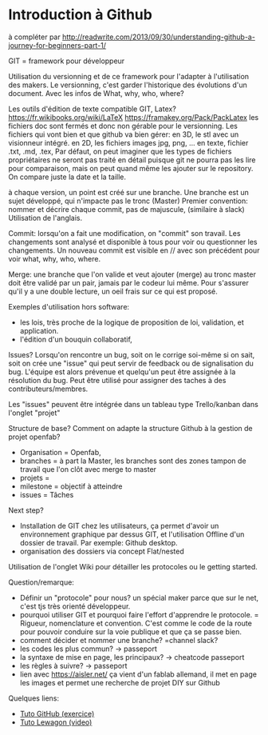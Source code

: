 # Introduction à Github

à compléter par
http://readwrite.com/2013/09/30/understanding-github-a-journey-for-beginners-part-1/

GIT = framework pour développeur

Utilisation du versionning et de ce framework pour l'adapter à l'utilisation des makers. Le versionning, c'est garder l'historique des évolutions d'un document.
Avec les infos de What, why, who, where?

Les outils d'édition de texte compatible GIT, Latex?
https://fr.wikibooks.org/wiki/LaTeX
https://framakey.org/Pack/PackLatex
les fichiers doc sont fermés et donc non gérable pour le versionning.
Les fichiers qui vont bien et que github va bien gérer:
en 3D, le stl avec un visionneur intégré.
en 2D, les fichiers images jpg, png, ... 
en texte, fichier .txt, .md, .tex, 
Par défaut, on peut imaginer que les types de fichiers propriétaires ne seront pas traité en détail puisque git ne pourra pas les lire pour comparaison, mais on peut quand même les ajouter sur le repository. On compare juste la date et la taille.

à chaque version, un point est créé sur une branche. 
Une branche est un sujet développé, qui n'impacte pas le tronc (Master)
Premier convention: nommer et décrire chaque commit, pas de majuscule, (similaire à slack) 
Utilisation de l'anglais.

Commit: 
lorsqu'on a fait une modification, on "commit" son travail. Les changements sont analysé et disponible à tous pour voir ou questionner les changements.
Un nouveau commit est visible en // avec son précédent pour voir what, why, who, where. 

Merge:
une branche que l'on valide et veut ajouter (merge) au tronc master doit être validé par un pair, jamais par le codeur lui même. 
Pour s'assurer qu'il y a une double lecture, un oeil frais sur ce qui est proposé.

Exemples d'utilisation hors software:
- les lois, très proche de la logique de proposition de loi, validation, et application. 
- l'édition d'un bouquin collaboratif,


Issues?
Lorsqu'on rencontre un bug, soit on le corrige soi-même si on sait, soit on crée une "issue" qui peut servir de feedback ou de signalisation du bug. L'équipe est alors prévenue et quelqu'un peut être assignée à la résolution du bug.
Peut être utilisé pour assigner des taches à des contributeurs/membres.

Les "issues" peuvent être intégrée dans un tableau type Trello/kanban dans l'onglet "projet"


Structure de base? Comment on adapte la structure Github à la gestion de projet openfab?
- Organisation = Openfab, 
- branches = à part la Master, les branches sont des zones tampon de travail que l'on clôt avec merge to master
- projets = 
- milestone = objectif à atteindre
- issues = Tâches

Next step? 
* Installation de GIT chez les utilisateurs, ça permet d'avoir un environnement graphique par dessus GIT, et l'utilisation Offline d'un dossier de travail. Par exemple: Github desktop. 
* organisation des dossiers via concept Flat/nested

Utilisation de l'onglet Wiki pour détailler les protocoles ou le getting started. 


Question/remarque:
* Définir un "protocole" pour nous? un spécial maker parce que sur le net, c'est tjs très orienté développeur.
* pourquoi utiliser GIT et pourquoi faire l'effort d'apprendre le protocole. = Rigueur, nomenclature et convention. C'est comme le code de la route pour pouvoir conduire sur la voie publique et que ça se passe bien.
* comment décider et nommer une branche? =channel slack?
* les codes les plus commun? -> passeport
* la syntaxe de mise en page, les principaux? -> cheatcode passeport
* les règles à suivre? -> passeport
* lien avec https://aisler.net/
ça vient d'un fablab allemand, il met en page les images et permet une recherche de projet DIY sur Github

Quelques liens:
* [Tuto GitHub (exercice)](https://try.github.io/levels/1/challenges/1)
* [Tuto Lewagon (video)](https://www.youtube.com/watch?v=V6Zo68uQPqE)
